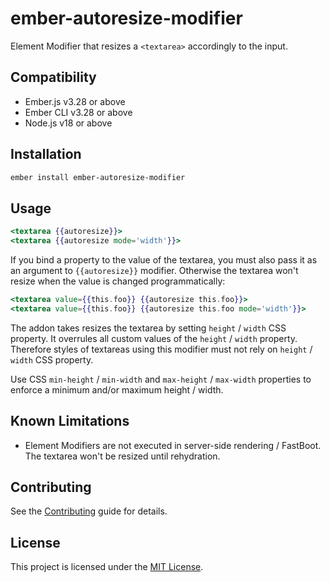 ember-autoresize-modifier
==============================================================================

Element Modifier that resizes a `<textarea>` accordingly to the input.


Compatibility
------------------------------------------------------------------------------

* Ember.js v3.28 or above
* Ember CLI v3.28 or above
* Node.js v18 or above

Installation
------------------------------------------------------------------------------

```sh
ember install ember-autoresize-modifier
```


Usage
------------------------------------------------------------------------------

```hbs
<textarea {{autoresize}}>
<textarea {{autoresize mode='width'}}>
```

If you bind a property to the value of the textarea, you must also pass it as
an argument to `{{autoresize}}` modifier. Otherwise the textarea won't resize
when the value is changed programmatically:

```hbs
<textarea value={{this.foo}} {{autoresize this.foo}}>
<textarea value={{this.foo}} {{autoresize this.foo mode='width'}}>
```

The addon takes resizes the textarea by setting `height` / `width` CSS
property. It overrules all custom values of the `height` / `width` property.
Therefore styles of textareas using this modifier must not rely on `height` /
`width` CSS property.

Use CSS `min-height` / `min-width` and `max-height` / `max-width` properties
to enforce a minimum and/or maximum height / width.


Known Limitations
------------------------------------------------------------------------------

- Element Modifiers are not executed in server-side rendering / FastBoot. The
  textarea won't be resized until rehydration.


Contributing
------------------------------------------------------------------------------

See the [Contributing](CONTRIBUTING.md) guide for details.


License
------------------------------------------------------------------------------

This project is licensed under the [MIT License](LICENSE.md).
